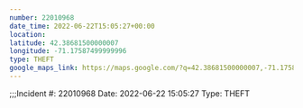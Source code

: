 ```yaml
---
number: 22010968
date_time: 2022-06-22T15:05:27+00:00
location: 
latitude: 42.38681500000007
longitude: -71.17587499999996
type: THEFT
google_maps_link: https://maps.google.com/?q=42.38681500000007,-71.17587499999996
---
```


;;;Incident #: 22010968  Date: 2022-06-22 15:05:27   Type: THEFT
